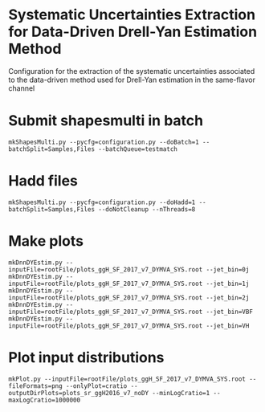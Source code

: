 # Systematic Uncertainties Extraction for Data-Driven Drell-Yan Estimation Method

Configuration for the extraction of the systematic uncertainties associated to the data-driven method used for Drell-Yan estimation in the same-flavor channel

# Submit shapesmulti in batch

    mkShapesMulti.py --pycfg=configuration.py --doBatch=1 --batchSplit=Samples,Files --batchQueue=testmatch

# Hadd files

    mkShapesMulti.py --pycfg=configuration.py --doHadd=1 --batchSplit=Samples,Files --doNotCleanup --nThreads=8

# Make plots 

    mkDnnDYEstim.py --inputFile=rootFile/plots_ggH_SF_2017_v7_DYMVA_SYS.root --jet_bin=0j
    mkDnnDYEstim.py --inputFile=rootFile/plots_ggH_SF_2017_v7_DYMVA_SYS.root --jet_bin=1j
    mkDnnDYEstim.py --inputFile=rootFile/plots_ggH_SF_2017_v7_DYMVA_SYS.root --jet_bin=2j
    mkDnnDYEstim.py --inputFile=rootFile/plots_ggH_SF_2017_v7_DYMVA_SYS.root --jet_bin=VBF
    mkDnnDYEstim.py --inputFile=rootFile/plots_ggH_SF_2017_v7_DYMVA_SYS.root --jet_bin=VH

# Plot input distributions

    mkPlot.py --inputFile=rootFile/plots_ggH_SF_2017_v7_DYMVA_SYS.root --fileFormats=png --onlyPlot=cratio --outputDirPlots=plots_sr_ggH2016_v7_noDY --minLogCratio=1 --maxLogCratio=1000000 